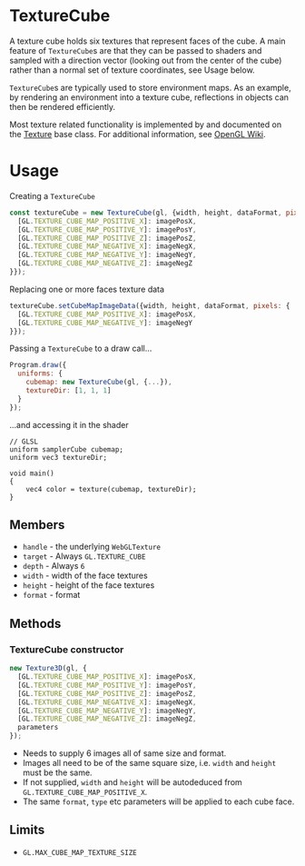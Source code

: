 # TextureCube

A texture cube holds six textures that represent faces of the cube. A main feature of `TextureCube`s are that they can be passed to shaders and sampled with a direction vector (looking out from the center of the cube) rather than a normal set of texture coordinates, see Usage below.

`TextureCube`s are typically used to store environment maps. As an example, by rendering an environment into a texture cube, reflections in objects can then be rendered efficiently.

Most texture related functionality is implemented by and documented on the [Texture](/#/documentation/api-reference/texture) base class. For additional information, see [OpenGL Wiki](https://www.khronos.org/opengl/wiki/Texture).


# Usage

Creating a `TextureCube`
```js
const textureCube = new TextureCube(gl, {width, height, dataFormat, pixels: {
  [GL.TEXTURE_CUBE_MAP_POSITIVE_X]: imagePosX,
  [GL.TEXTURE_CUBE_MAP_POSITIVE_Y]: imagePosY,
  [GL.TEXTURE_CUBE_MAP_POSITIVE_Z]: imagePosZ,
  [GL.TEXTURE_CUBE_MAP_NEGATIVE_X]: imageNegX,
  [GL.TEXTURE_CUBE_MAP_NEGATIVE_Y]: imageNegY,
  [GL.TEXTURE_CUBE_MAP_NEGATIVE_Z]: imageNegZ
}});
```

Replacing one or more faces texture data
```js
textureCube.setCubeMapImageData({width, height, dataFormat, pixels: {
  [GL.TEXTURE_CUBE_MAP_POSITIVE_X]: imagePosX,
  [GL.TEXTURE_CUBE_MAP_NEGATIVE_Y]: imageNegY
}});
```

Passing a `TextureCube` to a draw call...
```js
Program.draw({
  uniforms: {
    cubemap: new TextureCube(gl, {...}),
    textureDir: [1, 1, 1]
  }
});
```

...and accessing it in the shader

```
// GLSL
uniform samplerCube cubemap;
uniform vec3 textureDir;

void main()
{
    vec4 color = texture(cubemap, textureDir);
}
```


## Members

* `handle` - the underlying `WebGLTexture`
* `target` - Always `GL.TEXTURE_CUBE`
* `depth` - Always `6`
* `width` - width of the face textures
* `height` - height of the face textures
* `format` - format


## Methods

### TextureCube constructor

```js
new Texture3D(gl, {
  [GL.TEXTURE_CUBE_MAP_POSITIVE_X]: imagePosX,
  [GL.TEXTURE_CUBE_MAP_POSITIVE_Y]: imagePosY,
  [GL.TEXTURE_CUBE_MAP_POSITIVE_Z]: imagePosZ,
  [GL.TEXTURE_CUBE_MAP_NEGATIVE_X]: imageNegX,
  [GL.TEXTURE_CUBE_MAP_NEGATIVE_Y]: imageNegY,
  [GL.TEXTURE_CUBE_MAP_NEGATIVE_Z]: imageNegZ,
  parameters
});
```



* Needs to supply 6 images all of same size and format.
* Images all need to be of the same square size, i.e. `width` and `height` must be the same.
* If not supplied, `width` and `height` will be autodeduced from `GL.TEXTURE_CUBE_MAP_POSITIVE_X`.
* The same `format`, `type` etc parameters will be applied to each cube face.


## Limits

* `GL.MAX_CUBE_MAP_TEXTURE_SIZE`
